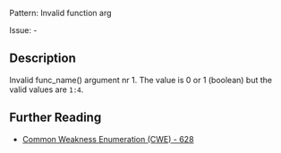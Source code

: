 Pattern: Invalid function arg

Issue: -

## Description

Invalid func_name() argument nr 1. The value is 0 or 1 (boolean) but the valid values are `1:4`.

## Further Reading

* [Common Weakness Enumeration (CWE) - 628](https://cwe.mitre.org/data/definitions/628.html)